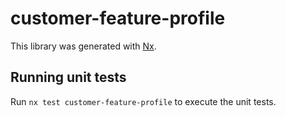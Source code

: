 # customer-feature-profile

This library was generated with [Nx](https://nx.dev).

## Running unit tests

Run `nx test customer-feature-profile` to execute the unit tests.

